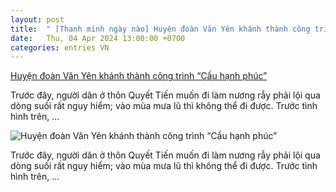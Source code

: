 ```yaml
---
layout: post
title:  " [Thanh minh ngày nào] Huyện đoàn Văn Yên khánh thành công trình “Cầu hạnh phúc”"
date:   Thu, 04 Apr 2024 13:00:00 +0700
categories: entries VN
---
```

[Huyện đoàn Văn Yên khánh thành công trình “Cầu hạnh phúc”](https://baoyenbai.com.vn/13/320721/huyen-doan-van-yen-khanh-thanh-cong-trinh-cau-hanh-phuc.aspx)

Trước đây, người dân ở thôn Quyết Tiến muốn đi làm nương rẫy phải lội qua dòng suối rất nguy hiểm; vào mùa mưa lũ thì không thể đi được. Trước tình hình trên,&nbsp;...

![Huyện đoàn Văn Yên khánh thành công trình “Cầu hạnh phúc”](https://ims.baoyenbai.com.vn/NewsImg/4_2024/320721_a9a719ccb81f17414e0e.jpg)

Trước đây, người dân ở thôn Quyết Tiến muốn đi làm nương rẫy phải lội qua dòng suối rất nguy hiểm; vào mùa mưa lũ thì không thể đi được. Trước tình hình trên,&nbsp;...

